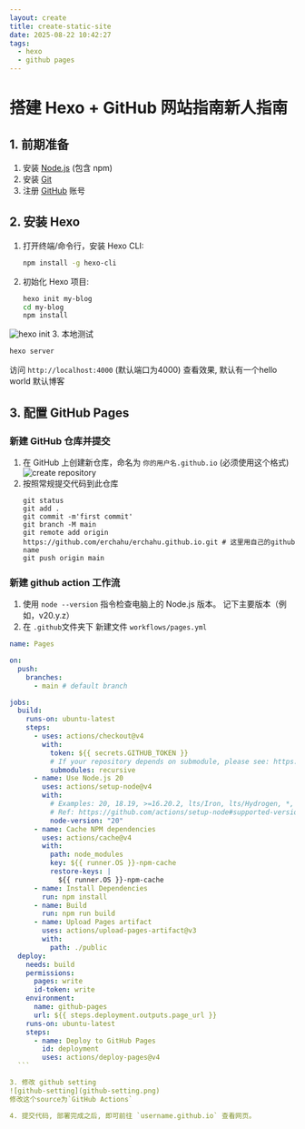 ```yaml
---
layout: create
title: create-static-site
date: 2025-08-22 10:42:27
tags:
  - hexo
  - github pages
---
```


# 搭建 Hexo + GitHub 网站指南新人指南
## 1. 前期准备

1. 安装 [Node.js](https://nodejs.org/) (包含 npm)
2. 安装 [Git](https://git-scm.com/)
3. 注册 [GitHub](https://github.com/) 账号

## 2. 安装 Hexo

1. 打开终端/命令行，安装 Hexo CLI:

   ```bash
   npm install -g hexo-cli
   ```

2. 初始化 Hexo 项目:

   ```bash
   hexo init my-blog
   cd my-blog
   npm install
   ```
  ![hexo init](hexo-init.png)
3. 本地测试

   ```bash
   hexo server
   ```

   访问 `http://localhost:4000` (默认端口为4000) 查看效果, 默认有一个hello world 默认博客
  
## 3. 配置 GitHub Pages

### 新建 GitHub 仓库并提交
1. 在 GitHub 上创建新仓库，命名为 `你的用户名.github.io` (必须使用这个格式)
  ![create repository](create-repository.png)
2. 按照常规提交代码到此仓库
    ```git
    git status
    git add .
    git commit -m'first commit'
    git branch -M main
    git remote add origin https://github.com/erchahu/erchahu.github.io.git # 这里用自己的github name
    git push origin main
    ```

### 新建 github action 工作流
1. 使用 `node --version` 指令检查电脑上的 Node.js 版本。 记下主要版本（例如，v20.y.z）
2. 在 `.github`文件夹下 新建文件 `workflows/pages.yml` 
  ```yml
  name: Pages

  on:
    push:
      branches:
        - main # default branch

  jobs:
    build:
      runs-on: ubuntu-latest
      steps:
        - uses: actions/checkout@v4
          with:
            token: ${{ secrets.GITHUB_TOKEN }}
            # If your repository depends on submodule, please see: https://github.com/actions/checkout
            submodules: recursive
        - name: Use Node.js 20
          uses: actions/setup-node@v4
          with:
            # Examples: 20, 18.19, >=16.20.2, lts/Iron, lts/Hydrogen, *, latest, current, node
            # Ref: https://github.com/actions/setup-node#supported-version-syntax
            node-version: "20"
        - name: Cache NPM dependencies
          uses: actions/cache@v4
          with:
            path: node_modules
            key: ${{ runner.OS }}-npm-cache
            restore-keys: |
              ${{ runner.OS }}-npm-cache
        - name: Install Dependencies
          run: npm install
        - name: Build
          run: npm run build
        - name: Upload Pages artifact
          uses: actions/upload-pages-artifact@v3
          with:
            path: ./public
    deploy:
      needs: build
      permissions:
        pages: write
        id-token: write
      environment:
        name: github-pages
        url: ${{ steps.deployment.outputs.page_url }}
      runs-on: ubuntu-latest
      steps:
        - name: Deploy to GitHub Pages
          id: deployment
          uses: actions/deploy-pages@v4
    ```

3. 修改 github setting
![github-setting](github-setting.png)
修改这个source为`GitHub Actions`

4. 提交代码, 部署完成之后, 即可前往 `username.github.io` 查看网页。

